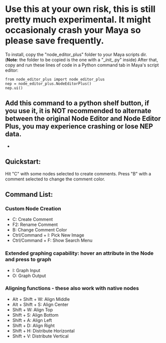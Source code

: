 # Use this at your own risk, this is still pretty much experimental. It might occasionaly crash your Maya so please save frequently.

To install, copy the "node_editor_plus" folder to your Maya scripts dir. (**Note**: the folder to be copied is the one with a "\__init\__.py" inside)
After that, copy and run these lines of code in a Python command tab in Maya's script editor:
```
from node_editor_plus import node_editor_plus
nep = node_editor_plus.NodeEditorPlus()
nep.ui()
```
## Add this command to a python shelf button, if you use it, it is **NOT** recommended to alternate between the original Node Editor and Node Editor Plus, you may experience crashing or lose NEP data.

-

## Quickstart:
Hit "C" with some nodes selected to create comments. Press "B" with a comment selected to change the comment color. 


## Command List:
### Custom Node Creation
+ C: Create Comment
+ F2: Rename Comment
+ B: Change Comment Color
+ Ctrl/Command + I: Pick New Image
+ Ctrl/Command + F: Show Search Menu

### Extended graphing capability: hover an attribute in the Node and press to graph
+ I: Graph Input
+ O: Graph Output

### Aligning functions - these also work with native nodes
+ Alt + Shift + W: Align Middle
+ Alt + Shift + S: Align Center
+ Shift + W: Align Top
+ Shift + S: Align Bottom
+ Shift + A: Align Left
+ Shift + D: Align Right
+ Shift + H: Distribute Horizontal
+ Shift + V: Distribute Vertical